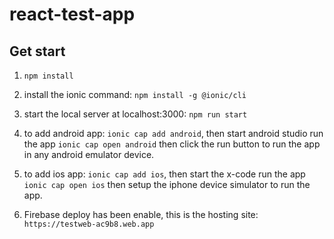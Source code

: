 # react-test-app

## Get start 
1. `npm install`

2. install the ionic command:  `npm install -g @ionic/cli`

3. start the local server at localhost:3000:  `npm run start`

4. to add android app:  `ionic cap add android`, then start android studio run the app `ionic cap open android`
   then click the run button to run the app in any android emulator device. 

5. to add ios app: `ionic cap add ios`, then start the x-code run the app `ionic cap open ios`
   then setup the iphone device simulator to run the app. 

6. Firebase deploy has been enable, this is the hosting site: `https://testweb-ac9b8.web.app` 
